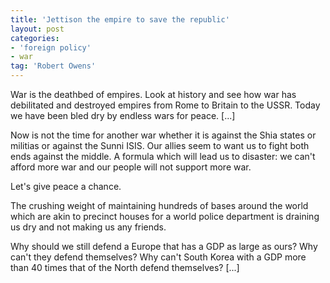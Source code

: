 ```yaml
---
title: 'Jettison the empire to save the republic'
layout: post
categories:
- 'foreign policy'
- war
tag: 'Robert Owens'
---
```


War is the deathbed of empires. Look at history and see how war has debilitated and destroyed empires from Rome to Britain to the USSR. Today we have been bled dry by endless wars for peace. \[...\]

Now is not the time for another war whether it is against the Shia states or militias or against the Sunni ISIS. Our allies seem to want us to fight both ends against the middle. A formula which will lead us to disaster: we can't afford more war and our people will not support more war.

Let's give peace a chance.

The crushing weight of maintaining hundreds of bases around the world which are akin to precinct houses for a world police department is draining us dry and not making us any friends.

Why should we still defend a Europe that has a GDP as large as ours? Why can't they defend themselves? Why can't South Korea with a GDP more than 40 times that of the North defend themselves? \[...\]
